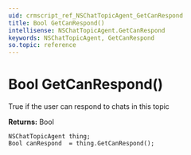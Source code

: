 ```yaml
---
uid: crmscript_ref_NSChatTopicAgent_GetCanRespond
title: Bool GetCanRespond()
intellisense: NSChatTopicAgent.GetCanRespond
keywords: NSChatTopicAgent, GetCanRespond
so.topic: reference
---
```


# Bool GetCanRespond()

True if the user can respond to chats in this topic

**Returns:** Bool

```crmscript
NSChatTopicAgent thing;
Bool canRespond  = thing.GetCanRespond();
```


